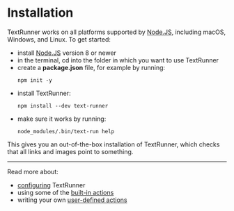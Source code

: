 # Installation

TextRunner works on all platforms supported by [Node.JS](https://nodejs.org),
including macOS, Windows, and Linux.
To get started:

- install [Node.JS](https://nodejs.org) version 8 or newer
- in the terminal,
  <a textrun="cd-into-empty-tmp-folder"> cd into the folder in which you want to use TextRunner
  </a>
- create a **package.json** file, for example by running: <a textrun="run-consoleCommand">
  ```
  npm init -y
  ```
  </a>
- install TextRunner: <a textrun="run-console-command">
  ```
  npm install --dev text-runner
  ```
  </a>
- make sure it works by running: <a textrun="run-console-command">
  ```
  node_modules/.bin/text-run help
  ```
  </a>

This gives you an out-of-the-box installation of TextRunner,
which checks that all links and images point to something.
<a textrun="cd-workspace">
</a>

<hr>

Read more about:

- [configuring](configuration.md) TextRunner
- using some of the [built-in actions](built-in-actions)
- writing your own [user-defined actions](user-defined-actions.md)
